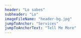```yaml
---
header: "Lo sabes"
subheader: "Lo"
imageFileName: "header-bg.jpg"
jumpToAnchor: "Services"
jumpToAnchorText: "Tell Me More"
---
```

